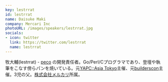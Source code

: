 ```yaml
---
key: lestrrat
id: lestrrat
name: Daisuke Maki
company: Mercari Inc
photoURL: /images/speakers/lestrrat.jpg
socials:
- icon: twitter
  link: https://twitter.com/lestrrat
  name: lestrrat
---
```

牧大輔(lestrrat) - [peco](https://github.com/peco/peco) の開発責任者。Go/Perl/Cプログラマであり、登壇や執筆をこなす傍らパンを焼いている。元[YAPC::Asia Tokyo](http://yapcasia.org)主催、元[builderscon](https://builderscon.io)主催。3児の父。[株式会社メルカリ](https://about.mercari.com)所属。